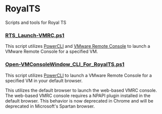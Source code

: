 # RoyalTS
Scripts and tools for Royal TS

### [RTS_Launch-VMRC.ps1](https://github.com/aderusha/RoyalTS/blob/master/RTS_Launch-VMRC.ps1)
This script utilizes [PowerCLI](https://www.vmware.com/support/developer/PowerCLI/) and [VMware Remote Console](https://www.vmware.com/support/developer/vmrc/) to launch a VMware Remote Console for a specified VM.

### [Open-VMConsoleWindow_CLI_For_RoyalTS.ps1](https://github.com/aderusha/RoyalTS/blob/master/Open-VMConsoleWindow_CLI_For_RoyalTS.ps1)
This script utilizes [PowerCLI](https://www.vmware.com/support/developer/PowerCLI/) to launch a VMware Remote Console for a specified VM in your default browser.

This utilizes the default browser to launch the web-based VMRC console.  The web-based VMRC console requires a NPAPI plugin installed in the default browser.  This behavior is now deprecated in Chrome and will be deprecated in Microsoft's Spartan browser.
